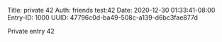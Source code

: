 Title: private 42
Auth: friends test:42
Date: 2020-12-30 01:33:41-08:00
Entry-ID: 1000
UUID: 47796c0d-ba49-508c-a139-d6bc3fae877d

Private entry 42